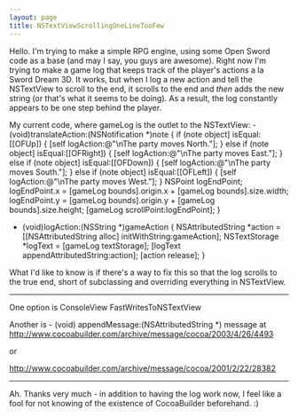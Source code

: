 ```yaml
---
layout: page
title: NSTextViewScrollingOneLineTooFew
---
```


Hello. I'm trying to make a simple RPG engine, using some Open Sword code as a base (and may I say, you guys are awesome). Right now I'm trying to make a game log that keeps track of the player's actions a la Sword Dream 3D. It works, but when I log a new action and tell the NSTextView to scroll to the end, it scrolls to the end and *then* adds the new string (or that's what it seems to be doing). As a result, the log constantly appears to be one step behind the player.

My current code, where gameLog is the outlet to the NSTextView:
    - (void)translateAction:(NSNotification *)note
{
	if (note object] isEqual:[[OFUp]) {
		[self logAction:@"\nThe party moves North."];
	} else if (note object] isEqual:[[OFRight]) {
		[self logAction:@"\nThe party moves East."];
	} else if (note object] isEqual:[[OFDown]) {
		[self logAction:@"\nThe party moves South."];
	} else if (note object] isEqual:[[OFLeft]) {
		[self logAction:@"\nThe party moves West."];
	}
	NSPoint logEndPoint;
	logEndPoint.x = [gameLog bounds].origin.x + [gameLog bounds].size.width;
	logEndPoint.y = [gameLog bounds].origin.y + [gameLog bounds].size.height;
	[gameLog scrollPoint:logEndPoint];
}

- (void)logAction:(NSString *)gameAction
{
	NSAttributedString *action = [[NSAttributedString alloc] initWithString:gameAction];
	NSTextStorage *logText = [gameLog textStorage];
	[logText appendAttributedString:action];
	[action release];
}


What I'd like to know is if there's a way to fix this so that the log scrolls to the true end, short of subclassing and overriding everything in NSTextView.

----
One option is ConsoleView FastWritesToNSTextView

Another is - (void) appendMessage:(NSAttributedString *) message at http://www.cocoabuilder.com/archive/message/cocoa/2003/4/26/4493

or

http://www.cocoabuilder.com/archive/message/cocoa/2001/2/22/28382

----
Ah. Thanks very much - in addition to having the log work now, I feel like a fool for not knowing of the existence of CocoaBuilder beforehand. :)

